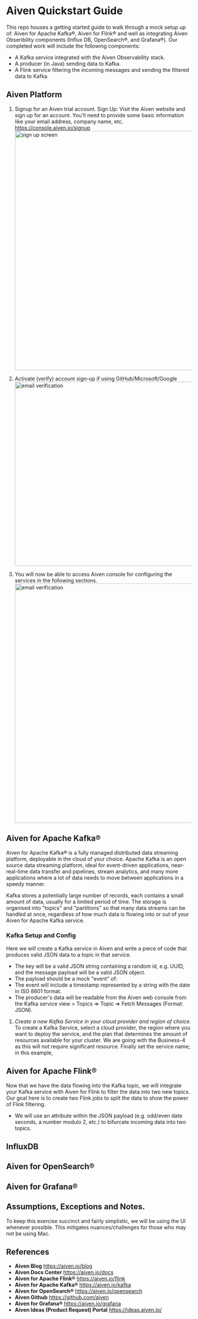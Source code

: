 # Aiven Quickstart Guide

This repo houses a getting started guide to walk through a mock setup up of: Aiven for Apache Kafka®, Aiven for Flink® and well as integrating Aiven Obseribility components (Influx DB, OpenSearch®, and Grafana®).
Our completed work will include the following components:
 - A Kafka service integrated with the Aiven Observability stack. 
 - A producer (in Java) sending data to Kafka.
 - A Flink service filtering the incoming messages and sending the filtered data to Kafka


## Aiven Platform
1. Signup for an Aiven trial account. Sign Up: Visit the Aiven website and sign up for an account. You'll need to provide some basic information like your email address, company name, etc. https://console.aiven.io/signup <img width="650" alt="sign up screen" src="https://github.com/curious-jen/aiven/assets/165078304/83561e45-d464-4713-9e2f-839e60a638bc">

2. Activate (verify) account sign-up if using GitHub/Microsoft/Google <img width="500" alt="email verification" src="https://github.com/curious-jen/aiven/assets/165078304/0330cd88-65ec-44c4-ab89-7fd1561ea66e">

3. You will now be able to access Aiven console for configuring the services in the following sections. <img width="650" alt="email verification" src="https://github.com/curious-jen/aiven/assets/165078304/314d152b-a473-4626-8ac8-96aa40a86f81">



## Aiven for Apache Kafka®
Aiven for Apache Kafka® is a fully managed distributed data streaming platform, deployable in the cloud of your choice. Apache Kafka is an open source data streaming platform, ideal for event-driven applications, near-real-time data transfer and pipelines, stream analytics, and many more applications where a lot of data needs to move between applications in a speedy manner.

Kafka stores a potentially large number of records, each contains a small amount of data, usually for a limited period of time. The storage is organised into "topics" and "partitions" so that many data streams can be handled at once, regardless of how much data is flowing into or out of your Aiven for Apache Kafka service.

### Kafka Setup and Config
Here we will create a Kafka service in Aiven and write a piece of code that produces valid JSON data to a topic in that service. 
 - The key will be a valid JSON string containing a random id, e.g. UUID, and the message payload will be a valid JSON object. 
 - The payload should be a mock  "event" of: 
 - The event will include a timestamp represented by a string with the date in ISO 8601 format. 
 - The producer's data will be readable from the Aiven web console from the Kafka service view > Topics => Topic => Fetch Messages (Format: JSON).

1. *Create a new Kafka Service in your cloud provider and region of choice.* To create a Kafka Service, select a cloud provider, the region where you want to deploy the service, and the plan that determines the amount of resources available for your cluster. We are going with the Business-4 as this will not require significant resource. Finally set the service name; in this example, 

## Aiven for Apache Flink®
Now that we have the data flowing into the Kafka topic, we will integrate your Kafka service with Aiven for Flink to filter the data into two new topics. Our goal here is to create two Flink jobs to split the data to show the power of Flink filtering.    
 - We will use an attribute within the JSON payload (e.g. odd/even date seconds, a number modulo 2, etc.) to bifurcate incoming data into two topics.  


## InfluxDB 
## Aiven for OpenSearch®
## Aiven for Grafana®

## Assumptions, Exceptions and Notes. 
To keep this exercise succinct and fairly simplistic, we will be using the UI whenever possible. This mitigates nuances/challenges for those who may not be using Mac. 

## References
- **Aiven Blog** https://aiven.io/blog
- **Aiven Docs Center** https://aiven.io/docs
- **Aiven for Apache Flink®** https://aiven.io/flink
- **Aiven for Apache Kafka®** https://aiven.io/kafka
- **Aiven for OpenSearch®** https://aiven.io/opensearch
- **Aiven Github** https://github.com/aiven
- **Aiven for Grafana®** https://aiven.io/grafana
- **Aiven Ideas (Product Request) Portal** https://ideas.aiven.io/ 

